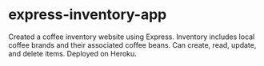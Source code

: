 # express-inventory-app
Created a coffee inventory website using Express. Inventory includes local coffee brands and their associated coffee beans.
Can create, read, update, and delete items. Deployed on Heroku. 

